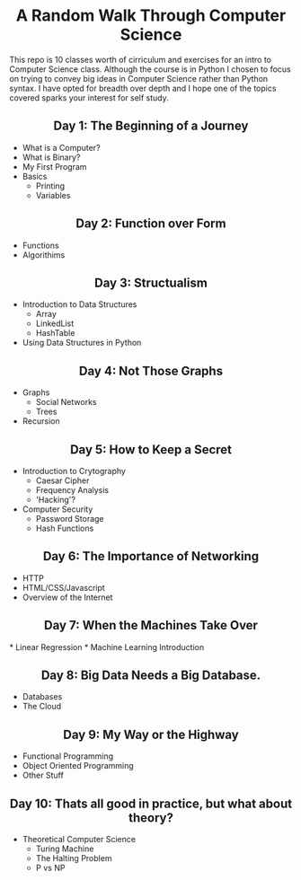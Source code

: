 <h1 align="center"> A Random Walk Through Computer Science</h1>

This repo is 10 classes worth of cirriculum and exercises for an intro to Computer Science class. Although the course is in Python I chosen to focus on trying to convey big ideas in Computer Science rather than Python syntax. I have opted for breadth over depth and I hope one of the topics covered sparks your interest for self study.

<h2 align="center"> Day 1:  The Beginning of a Journey</h2>

* What is a Computer?
* What is Binary?
* My First Program
* Basics
    * Printing
    * Variables


<h2 align="center">Day 2:  Function over Form</h2>

* Functions
* Algorithims

<h2 align="center">Day 3: Structualism</h2>

* Introduction to Data Structures
     * Array
     * LinkedList
     * HashTable
* Using Data Structures in Python

<h2 align="center">Day 4: Not Those Graphs</h2>

* Graphs
    * Social Networks
    * Trees
* Recursion


<h2 align="center">Day 5: How to Keep a Secret</h2>

* Introduction to Crytography 
	* Caesar Cipher 
    * Frequency Analysis 
    * 'Hacking'? 
* Computer Security
    * Password Storage
    * Hash Functions

<h2 align="center">Day 6: The Importance of Networking</h2>

* HTTP 
* HTML/CSS/Javascript
* Overview of the Internet

<h2 align="center">Day 7: When the Machines Take Over</h2>
* Linear Regression 
* Machine Learning Introduction

<h2 align="center">Day 8: Big Data Needs a Big Database.</h2>

* Databases
* The Cloud

<h2 align="center">Day 9: My Way or the Highway</h2>

* Functional Programming
* Object Oriented Programming 
* Other Stuff

<h2 align="center">Day 10: Thats all good in practice, but what about theory? </h2>

* Theoretical Computer Science
    * Turing Machine 
    * The Halting Problem
    * P vs NP 

